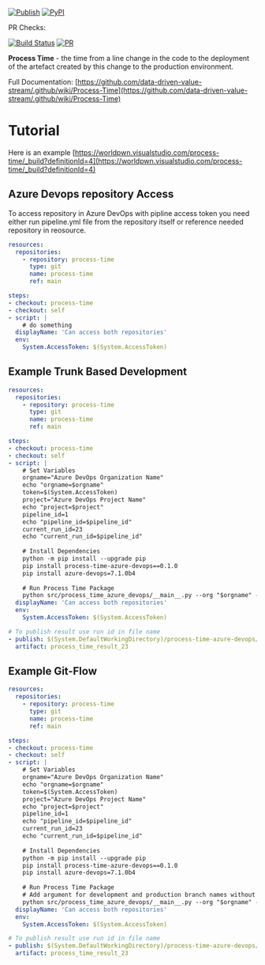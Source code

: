 
[![Publish](https://github.com/worldpwn/process-time-azure-devops/actions/workflows/publish.yml/badge.svg)](https://github.com/worldpwn/process-time-azure-devops/actions/workflows/publish.yml)
<a href="https://pypi.org/project/process-time-azure-devops/"><img alt="PyPI" src="https://img.shields.io/pypi/v/process-time-azure-devops"></a>

PR Checks:

[![Build Status](https://worldpwn.visualstudio.com/process-time/_apis/build/status%2Fgithub%2Fgithub-ci?repoName=data-driven-value-stream%2Fprocess-time-azure-devops&branchName=refs%2Fpull%2F23%2Fmerge)](https://worldpwn.visualstudio.com/process-time/_build/latest?definitionId=5&repoName=data-driven-value-stream%2Fprocess-time-azure-devops&branchName=refs%2Fpull%2F23%2Fmerge)
[![PR](https://github.com/data-driven-value-stream/process-time-azure-devops/actions/workflows/pr.yml/badge.svg)](https://github.com/data-driven-value-stream/process-time-azure-devops/actions/workflows/pr.yml)

**Process Time** - the time from a line change in the code to the deployment of the artefact created by this change to the production environment.

Full Documentation: [https://github.com/data-driven-value-stream/.github/wiki/Process-Time](https://github.com/data-driven-value-stream/.github/wiki/Process-Time)

# Tutorial

Here is an example [https://worldpwn.visualstudio.com/process-time/_build?definitionId=4](https://worldpwn.visualstudio.com/process-time/_build?definitionId=4)

## Azure Devops repository Access
To access repository in Azure DevOps with pipline access token you need either run pipeline.yml file from the repository itself or reference needed repository in reosource.

```yml
resources:
  repositories:
    - repository: process-time
      type: git
      name: process-time
      ref: main

steps:
- checkout: process-time
- checkout: self
- script: |
    # do something
  displayName: 'Can access both repositories'
  env:
    System.AccessToken: $(System.AccessToken)
```


## Example Trunk Based Development

```yml
resources:
  repositories:
    - repository: process-time
      type: git
      name: process-time
      ref: main

steps:
- checkout: process-time
- checkout: self
- script: |
    # Set Variables
    orgname="Azure DevOps Organization Name"
    echo "orgname=$orgname"
    token=$(System.AccessToken)
    project="Azure DevOps Project Name"
    echo "project=$project"
    pipeline_id=1
    echo "pipeline_id=$pipeline_id"
    current_run_id=23
    echo "current_run_id=$pipeline_id"
    
    # Install Dependencies    
    python -m pip install --upgrade pip
    pip install process-time-azure-devops==0.1.0
    pip install azure-devops=7.1.0b4
    
    # Run Process Time Package
    python src/process_time_azure_devops/__main__.py --org "$orgname" --token "$token" --project "$project" --pipeline-id "$pipeline_id" --current-run-id $current_run_id 
  displayName: 'Can access both repositories'
  env:
    System.AccessToken: $(System.AccessToken)

# To publish result use run id in file name
- publish: $(System.DefaultWorkingDirectory)/process-time-azure-devops/process_time_result_23.json
  artifact: process_time_result_23
```

## Example Git-Flow

```yml
resources:
  repositories:
    - repository: process-time
      type: git
      name: process-time
      ref: main

steps:
- checkout: process-time
- checkout: self
- script: |
    # Set Variables
    orgname="Azure DevOps Organization Name"
    echo "orgname=$orgname"
    token=$(System.AccessToken)
    project="Azure DevOps Project Name"
    echo "project=$project"
    pipeline_id=1
    echo "pipeline_id=$pipeline_id"
    current_run_id=23
    echo "current_run_id=$pipeline_id"
    
    # Install Dependencies    
    python -m pip install --upgrade pip
    pip install process-time-azure-devops==0.1.0
    pip install azure-devops=7.1.0b4
    
    # Run Process Time Package
    # Add argument for development and production branch names without 'refs/heads/'
    python src/process_time_azure_devops/__main__.py --org "$orgname" --token "$token" --project "$project" --pipeline-id "$pipeline_id" --current-run-id $current_run_id --production-branch-name "production" --development-branch-name "development" 
  displayName: 'Can access both repositories'
  env:
    System.AccessToken: $(System.AccessToken)

# To publish result use run id in file name
- publish: $(System.DefaultWorkingDirectory)/process-time-azure-devops/process_time_result_23.json
  artifact: process_time_result_23
```